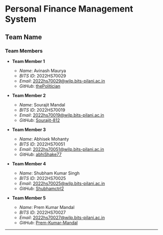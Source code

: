 # Personal Finance Management System

## Team Name

### Team Members
- **Team Member 1**
  - *Name*: Avinash Maurya
  - *BITS ID*: 2022HS70029
  - *Email*: 2022hs70029@wilp.bits-pilani.ac.in
  - *GitHub*: [thePolitician](https://github.com/thePolitician)

- **Team Member 2**
  - *Name*: Sourajit Mandal
  - *BITS ID*: 2022HS70019
  - *Email*: 2022hs70019@wilp.bits-pilani.ac.in
  - *GitHub*: [Sourajit-812](https://github.com/Sourajit-812)

- **Team Member 3**
  - *Name*: Abhisek Mohanty
  - *BITS ID*: 2022HS70051
  - *Email*: 2022hs70051@wilp.bits-pilani.ac.in
  - *GitHub*: [abhiShake77](https://github.com/abhiShake77)

- **Team Member 4**
  - *Name*: Shubham Kumar Singh
  - *BITS ID*: 2022HS70025
  - *Email*: 2022hs70025@wilp.bits-pilani.ac.in
  - *GitHub*: [Shubhamctrl2](https://github.com/Shubhamctrl2)
 
- **Team Member 5**
  - *Name*: Prem Kumar Mandal
  - *BITS ID*: 2022HS70027
  - *Email*: 2022hs70027@wilp.bits-pilani.ac.in
  - *GitHub*: [Prem-Kumar-Mandal](https://github.com/Prem-Kumar-Mandal)

---
